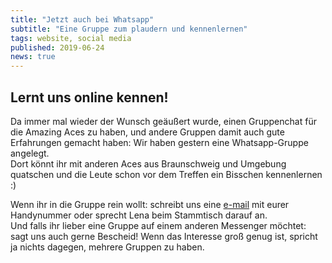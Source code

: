 ```yaml
---
title: "Jetzt auch bei Whatsapp"
subtitle: "Eine Gruppe zum plaudern und kennenlernen"
tags: website, social media
published: 2019-06-24
news: true
---
```


## Lernt uns online kennen!

Da immer mal wieder der Wunsch geäußert wurde, einen Gruppenchat für die Amazing Aces zu haben, und andere Gruppen damit auch gute Erfahrungen gemacht haben: Wir haben gestern eine Whatsapp-Gruppe angelegt.  
Dort könnt ihr mit anderen Aces aus Braunschweig und Umgebung quatschen und die Leute schon vor dem Treffen ein Bisschen kennenlernen :)  

Wenn ihr in die Gruppe rein wollt: schreibt uns eine [e-mail](/kontakt/) mit eurer Handynummer oder sprecht Lena beim Stammtisch darauf an.  
Und falls ihr lieber eine Gruppe auf einem anderen Messenger möchtet: sagt uns auch gerne Bescheid! Wenn das Interesse groß genug ist, spricht ja nichts dagegen, mehrere Gruppen zu haben.
